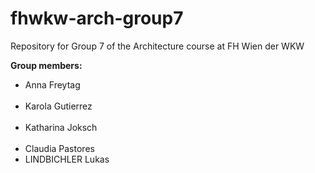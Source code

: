 # fhwkw-arch-group7
Repository for Group 7 of the Architecture course at FH Wien der WKW

<strong>Group members:</strong></br>
<ul>
 <li>Anna Freytag </li></br>
 <li>Karola Gutierrez</li></br>
 <li>Katharina Joksch</li></br>
 <li>Claudia Pastores</li>
 <li>LINDBICHLER Lukas</li>
</ul>
